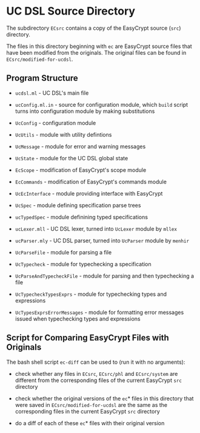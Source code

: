 UC DSL Source Directory
================================================================================

The subdirectory `ECsrc` contains a copy of the EasyCrypt source
(`src`) directory.

The files in this directory beginning with `ec` are EasyCrypt source
files that have been modified from the originals. The original
files can be found in `ECsrc/modified-for-ucdsl`.

Program Structure
--------------------------------------------------------------------------------

* `ucdsl.ml` - UC DSL's main file

* `ucConfig.ml.in` - source for configuration module, which `build` script
  turns into configuration module by making substitutions
  
* `UcConfig` - configuration module

* `UcUtils` - module with utility defintions

* `UcMessage` - module for error and warning messages

* `UcState` - module for the UC DSL global state

* `EcScope` - modification of EasyCrypt's scope module

* `EcCommands` - modification of EasyCrypt's commands module

* `UcEcInterface` - module providing interface with EasyCrypt

* `UcSpec` - module defining specification parse trees

* `ucTypedSpec` - module definining typed specifications

* `ucLexer.mll` - UC DSL lexer, turned into `UcLexer` module by
  `mllex`

* `ucParser.mly` - UC DSL parser, turned into `UcParser` module by
  `menhir`

* `UcParseFile` - module for parsing a file

* `UcTypecheck` - module for typechecking a specification

* `UcParseAndTypecheckFile` - module for parsing and then typechecking
  a file

* `UcTypecheckTypesExprs` - module for typechecking types and expressions

* `UcTypesExprsErrorMessages` - module for formatting error messages
  issued when typechecking types and expressions

Script for Comparing EasyCrypt Files with Originals
--------------------------------------------------------------------------------

The bash shell script `ec-diff` can be used to (run it with no
arguments):

* check whether any files in `ECsrc`, `ECsrc/phl` and `ECsrc/system` are
  different from the corresponding files of the current EasyCrypt `src`
  directory

* check whether the original versions of the `ec`* files in this
  directory that were saved in `ECsrc/modified-for-ucdsl` are the same
  as the corresponding files in the current EasyCrypt `src` directory

* do a diff of each of these `ec`* files with their original version
